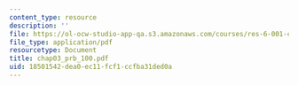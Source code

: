 ```yaml
---
content_type: resource
description: ''
file: https://ol-ocw-studio-app-qa.s3.amazonaws.com/courses/res-6-001-continuum-electromechanics-spring-2009/18501542dea0ec11fcf1ccfba31ded0a_chap03_prb_100.pdf
file_type: application/pdf
resourcetype: Document
title: chap03_prb_100.pdf
uid: 18501542-dea0-ec11-fcf1-ccfba31ded0a
---
```

